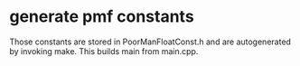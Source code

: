 # generate pmf constants

Those constants are stored in PoorManFloatConst.h and are autogenerated
by invoking make. This builds main from main.cpp.
